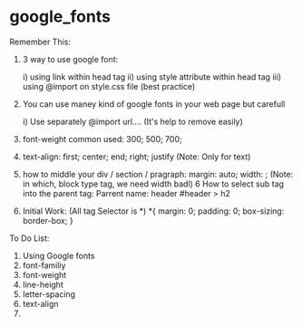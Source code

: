 # google_fonts

Remember This:

1. 3 way to use google font:

    i)      using link within head tag
    ii)     using style attribute within head tag
    iii)    using @import on style.css file (best practice)

2. You can use maney kind of google fonts in your web page but carefull

    i) Use separately @import url.... (It's help to remove easily)

3. font-weight common used: 300; 500; 700;
4. text-align: first; center; end; right; justify (Note: Only for text)
5. how to middle your div / section / pragraph:
    margin: auto;
    width: ; (Note: in which, block type tag, we need width badl)
6   How to select sub tag into the parent tag: Parrent name: header
    #header > h2
7. Initial Work: (All tag Selector is *)
    *{
        margin: 0;
        padding: 0;
        box-sizing: border-box;
    }





To Do List:
1. Using Google fonts
2. font-familiy
3. font-weight
4. line-height
5. letter-spacing
6. text-align
7. 